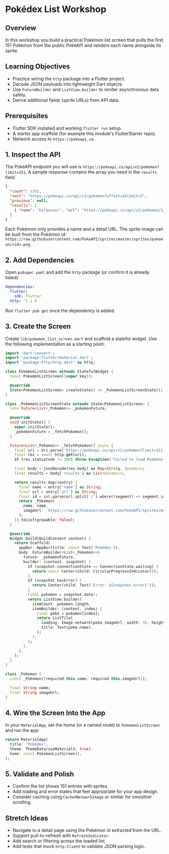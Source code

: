# Pokédex List Workshop

## Overview
In this workshop you build a practical Pokémon list screen that pulls the first 151 Pokémon from the public PokéAPI and renders each name alongside its sprite.

## Learning Objectives
- Practice wiring the `http` package into a Flutter project.
- Decode JSON payloads into lightweight Dart objects.
- Use `FutureBuilder` and `ListView.builder` to render asynchronous data safely.
- Derive additional fields (sprite URLs) from API data.

## Prerequisites
- Flutter SDK installed and working `flutter run` setup.
- A starter app scaffold (for example this module's FlutterStarter repo).
- Network access to `https://pokeapi.co`.

## 1. Inspect the API
The PokéAPI endpoint you will use is `https://pokeapi.co/api/v2/pokemon?limit=151`. A sample response contains the array you need in the `results` field:

```json
{
  "count": 1302,
  "next": "https://pokeapi.co/api/v2/pokemon?offset=3&limit=3",
  "previous": null,
  "results": [
    { "name": "bulbasaur", "url": "https://pokeapi.co/api/v2/pokemon/1/" }
  ]
}
```

Each Pokémon only provides a name and a detail URL. The sprite image can be built from the Pokémon id: `https://raw.githubusercontent.com/PokeAPI/sprites/master/sprites/pokemon/<id>.png`.

## 2. Add Dependencies
Open `pubspec.yaml` and add the `http` package (or confirm it is already listed):

```yaml
dependencies:
  flutter:
    sdk: flutter
  http: ^1.1.0
```

Run `flutter pub get` once the dependency is added.

## 3. Create the Screen
Create `lib/pokemon_list_screen.dart` and scaffold a stateful widget. Use the following implementation as a starting point:

```dart
import 'dart:convert';
import 'package:flutter/material.dart';
import 'package:http/http.dart' as http;

class PokemonListScreen extends StatefulWidget {
  const PokemonListScreen({super.key});

  @override
  State<PokemonListScreen> createState() => _PokemonListScreenState();
}

class _PokemonListScreenState extends State<PokemonListScreen> {
  late Future<List<_Pokemon>> _pokemonFuture;

  @override
  void initState() {
    super.initState();
    _pokemonFuture = _fetchPokemon();
  }

  Future<List<_Pokemon>> _fetchPokemon() async {
    final uri = Uri.parse('https://pokeapi.co/api/v2/pokemon?limit=151');
    final res = await http.get(uri);
    if (res.statusCode != 200) throw Exception('Failed to load Pokémon');

    final body = jsonDecode(res.body) as Map<String, dynamic>;
    final results = body['results'] as List<dynamic>;

    return results.map((entry) {
      final name = entry['name'] as String;
      final url = entry['url'] as String;
      final id = int.parse(url.split('/').where((segment) => segment.isNotEmpty).last);
      return _Pokemon(
        name: name,
        imageUrl: 'https://raw.githubusercontent.com/PokeAPI/sprites/master/sprites/pokemon/$id.png',
      );
    }).toList(growable: false);
  }

  @override
  Widget build(BuildContext context) {
    return Scaffold(
      appBar: AppBar(title: const Text('Pokédex')),
      body: FutureBuilder<List<_Pokemon>>(
        future: _pokemonFuture,
        builder: (context, snapshot) {
          if (snapshot.connectionState == ConnectionState.waiting) {
            return const Center(child: CircularProgressIndicator());
          }
          if (snapshot.hasError) {
            return Center(child: Text('Error: ${snapshot.error}'));
          }
          final pokemon = snapshot.data!;
          return ListView.builder(
            itemCount: pokemon.length,
            itemBuilder: (context, index) {
              final poke = pokemon[index];
              return ListTile(
                leading: Image.network(poke.imageUrl, width: 56, height: 56, fit: BoxFit.cover),
                title: Text(poke.name),
              );
            },
          );
        },
      ),
    );
  }
}

class _Pokemon {
  const _Pokemon({required this.name, required this.imageUrl});

  final String name;
  final String imageUrl;
}
```

## 4. Wire the Screen Into the App
In your `MaterialApp`, set the home (or a named route) to `PokemonListScreen` and run the app:

```dart
return MaterialApp(
  title: 'Pokédex',
  theme: ThemeData(useMaterial3: true),
  home: const PokemonListScreen(),
);
```

## 5. Validate and Polish
- Confirm the list shows 151 entries with sprites.
- Add loading and error states that feel appropriate for your app design.
- Consider caching using `CachedNetworkImage` or similar for smoother scrolling.

## Stretch Ideas
- Navigate to a detail page using the Pokémon id extracted from the URL.
- Support pull-to-refresh with `RefreshIndicator`.
- Add search or filtering across the loaded list.
- Add tests that mock `http.Client` to validate JSON parsing logic.
